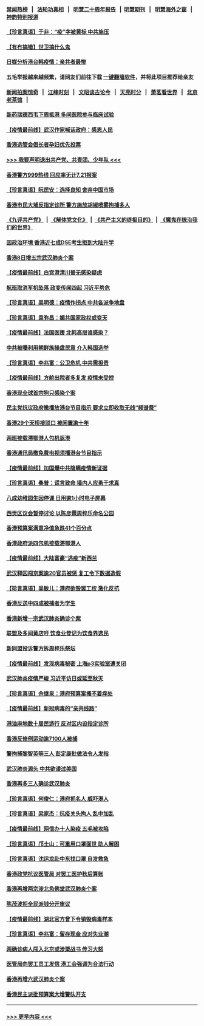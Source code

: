 #### [禁闻热榜](热点新闻.md?=0)  &nbsp;&nbsp;|&nbsp;&nbsp; [法轮功真相](https://github.com/gfw-breaker/truth/blob/master/README.md?=0) &nbsp;&nbsp;|&nbsp;&nbsp; [明慧二十周年报告](https://github.com/gfw-breaker/mh-reports/blob/master/README.md?=0) &nbsp;&nbsp;|&nbsp;&nbsp;[明慧期刊](https://github.com/gfw-breaker/mh-qikan) &nbsp;&nbsp;|&nbsp;&nbsp; [明慧海外之窗](https://github.com/gfw-breaker/mh-news/blob/master/README.md?=0) &nbsp;&nbsp;|&nbsp;&nbsp; [神韵特别报道](https://github.com/gfw-breaker/mh-news/blob/master/shenyun.md?=0)
#### [【珍言真语】于非：“疫”字被黄标 中共施压](../pages/nsc415/n11930410.md?t=03110531) 
#### [【有冇搞错】世卫搞什么鬼](../pages/nsc415/n11930475.md?t=03110531) 
#### [日媒分析港台韩疫情：亲共者最惨](../pages/nsc415/n11928776.md?t=03110531) 
#### 五毛举报越来越频繁，请网友们前往下载 [一键翻墙软件](https://github.com/gfw-breaker/ssr-accounts)，并将此项目推荐给亲友
#### [新闻拍案惊奇](https://github.com/gfw-breaker/banned-news/blob/master/pages/link4.md) &nbsp;&nbsp;|&nbsp;&nbsp; [江峰时刻](https://github.com/gfw-breaker/banned-news/blob/master/pages/link4.md) &nbsp;&nbsp;|&nbsp;&nbsp; [文昭谈古论今](https://github.com/gfw-breaker/banned-news/blob/master/pages/link4.md) &nbsp;&nbsp;|&nbsp;&nbsp; [天亮时分](https://github.com/gfw-breaker/banned-news/blob/master/pages/link4.md) &nbsp;&nbsp;|&nbsp;&nbsp; [萧茗看世界](https://github.com/gfw-breaker/banned-news/blob/master/pages/link4.md) &nbsp;&nbsp;|&nbsp;&nbsp; [北京老茶馆](https://github.com/gfw-breaker/banned-news/blob/master/pages/link4.md) &nbsp;&nbsp;|&nbsp;&nbsp; 
#### [新药瑞德西韦下周抵港 多间医院参与临床试验](../pages/nsc415/n11928462.md?t=03110531) 
#### [【疫情最前线】武汉作家喊话政府：感恩人民](../pages/nsc415/n11927940.md?t=03110531) 
#### [香港选管会倡长者孕妇优先投票](../pages/nsc415/n11928449.md?t=03110531) 
#### [>>> 我要声明退出共产党、共青团、少年队 <<<](https://github.com/begood0513/goodnews/blob/master/quit/letter.md) 
#### [香港警方999热线 回应率无计7.21报案](../pages/nsc415/n11928448.md?t=03110531) 
#### [【珍言真语】阮民安：选择良知 舍弃中国市场](../pages/nsc415/n11927705.md?t=03110531) 
#### [香港市民大埔反指定诊所 警方施放胡椒喷雾拘捕多人](../pages/nsc415/n11925774.md?t=03110531) 
#### [《九评共产党》](https://github.com/begood0513/9ping.md/blob/master/README.md) &nbsp;|&nbsp; [《解体党文化》](../../../../jtdwh.md/blob/master/README.md)  &nbsp;|&nbsp; [《共产主义的终极目的》](../../../../gczydzjmd.md/blob/master/README.md) &nbsp;|&nbsp; [《魔鬼在统治我们的世界》](../../../../mgztzwmdsj.md/blob/master/README.md) 
#### [因政治环境 香港近七成DSE考生拒到大陆升学](../pages/nsc415/n11925759.md?t=03110531) 
#### [香港8日增五宗武汉肺炎个案](../pages/nsc415/n11925736.md?t=03110531) 
#### [【疫情最前线】白宫澄清川普无感染疑虑](../pages/nsc415/n11925567.md?t=03110531) 
#### [航班取消军机坠落 政变传闻四起 习近平势危](../pages/nsc415/n11925467.md?t=03110531) 
#### [【珍言真语】吴明德：疫情作拐点 中共各派争地盘](../pages/nsc415/n11925299.md?t=03110531) 
#### [【珍言真语】袁弥昌：媚共国家政权或变天](../pages/nsc415/n11923199.md?t=03110531) 
#### [【疫情最前线】法国医援 北韩高层谁感染？](../pages/nsc415/n11920850.md?t=03110531) 
#### [中共被曝利用朝鲜族操盘民意 介入韩国选举](../pages/nsc415/n11921006.md?t=03110531) 
#### [【珍言真语】李兆富：公卫危机 中共需担责](../pages/nsc415/n11920422.md?t=03110531) 
#### [【疫情最前线】方舱出院者多复发 疫情未受控](../pages/nsc415/n11918637.md?t=03110531) 
#### [香港现全球首宗狗只感染个案](../pages/nsc415/n11918710.md?t=03110531) 
#### [民主党抗议政府撤播放港台节目指示 要求立即收取无线“频谱费”](../pages/nsc415/n11918681.md?t=03110531) 
#### [香港29个天桥接驳口 被闲置逾十年](../pages/nsc415/n11918654.md?t=03110531) 
#### [两班接载滞鄂港人包机返港](../pages/nsc415/n11915855.md?t=03110531) 
#### [香港通讯局撤免费电视须播港台节目指示](../pages/nsc415/n11915831.md?t=03110531) 
#### [【疫情最前线】加国爆中共隐瞒疫情新证据](../pages/nsc415/n11915482.md?t=03110531) 
#### [【珍言真语】桑普：谎言致命 墙内人应勇于求真](../pages/nsc415/n11915169.md?t=03110531) 
#### [八成幼稚园生因停课 日用逾1小时电子屏幕](../pages/nsc415/n11913263.md?t=03110531) 
#### [西贡区议会暂停讨论 以陈彦霖周梓乐命名公园](../pages/nsc415/n11913248.md?t=03110531) 
#### [香港预算案满意净值急跌41个百分点](../pages/nsc415/n11913236.md?t=03110531) 
#### [香港政府派四包机接载滞鄂港人](../pages/nsc415/n11913211.md?t=03110531) 
#### [【疫情最前线】大陆富豪“逃疫”新西兰](../pages/nsc415/n11913160.md?t=03110531) 
#### [武汉释囚闯京案逾20官员被惩 复工令下数据造假](../pages/nsc415/n11912743.md?t=03110531) 
#### [【珍言真语】吴敏儿：港府欲毁罢工权 激化反抗](../pages/nsc415/n11912457.md?t=03110531) 
#### [香港反送中四成被捕者为学生](../pages/nsc415/n11910730.md?t=03110531) 
#### [香港新增一宗武汉肺炎确诊个案](../pages/nsc415/n11910724.md?t=03110531) 
#### [联盟及多间黄店吁 饮食业登记为饮食界选民](../pages/nsc415/n11910718.md?t=03110531) 
#### [新同盟投诉警方拆周梓乐祭坛](../pages/nsc415/n11910707.md?t=03110531) 
#### [【疫情最前线】发现病毒秘密 上海p3实验室遭关闭](../pages/nsc415/n11910640.md?t=03110531) 
#### [武汉肺炎疫情严峻 习近平访日或延至秋天](../pages/nsc415/n11910570.md?t=03110531) 
#### [【珍言真语】佘继泉：港府预算案搔不着痒处](../pages/nsc415/n11910011.md?t=03110531) 
#### [【疫情最前线】新冠病毒的“亲共线路”](../pages/nsc415/n11907734.md?t=03110531) 
#### [港油麻地数十居民游行 反对区内设指定诊所](../pages/nsc415/n11907900.md?t=03110531) 
#### [香港反修例运动逾7100人被捕](../pages/nsc415/n11907922.md?t=03110531) 
#### [警拘捕黎智英等三人 彭定康批做法令人发指](../pages/nsc415/n11907905.md?t=03110531) 
#### [武汉肺炎源头 中共欲诿过美国](../pages/nsc415/n11907665.md?t=03110531) 
#### [香港再多三人确诊武汉肺炎](../pages/nsc415/n11907846.md?t=03110531) 
#### [【珍言真语】何俊仁：港府抓名人 威吓港人](../pages/nsc415/n11907561.md?t=03110531) 
#### [【珍言真语】梁家杰：抗疫关头拘人 乱中加乱](../pages/nsc415/n11907444.md?t=03110531) 
#### [【疫情最前线】网信办十人染疫 五毛被攻陷](../pages/nsc415/n11903757.md?t=03110531) 
#### [【珍言真语】邝士山：可重用口罩面世 助人解困](../pages/nsc415/n11903875.md?t=03110531) 
#### [【珍言真语】沈运龙赴中东找口罩 自发救急](../pages/nsc415/n11903291.md?t=03110531) 
#### [香港政党抗议医管局 对罢工医护秋后算账](../pages/nsc415/n11901746.md?t=03110531) 
#### [香港再增两宗涉北角佛堂武汉肺炎个案](../pages/nsc415/n11901737.md?t=03110531) 
#### [陈茂波拒全民派钱分开审议](../pages/nsc415/n11901672.md?t=03110531) 
#### [【疫情最前线】湖北官方曾下令销毁病毒样本](../pages/nsc415/n11901518.md?t=03110531) 
#### [【珍言真语】李兆富：留存现金 应对失业潮](../pages/nsc415/n11901448.md?t=03110531) 
#### [两确诊病人闯入北京或涉栗战书 传习大怒](../pages/nsc415/n11901180.md?t=03110531) 
#### [医管局向罢工员工发信 港工会强调为合法行动](../pages/nsc415/n11898870.md?t=03110531) 
#### [香港再增六武汉肺炎个案](../pages/nsc415/n11898843.md?t=03110531) 
#### [香港民主派批预算案大增警队开支](../pages/nsc415/n11898813.md?t=03110531) 

----
#### [ >>> 更早内容 <<< ](../indexes/nsc415-earlier.md)
